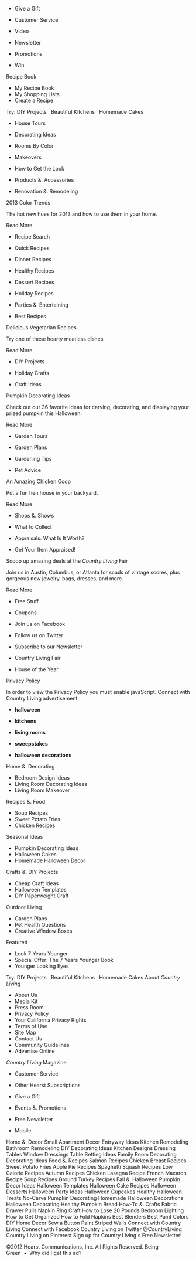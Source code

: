 *   Give a Gift
*   Customer Service

*   Video
*   Newsletter
*   Promotions
*   Win

Recipe Book

*   My Recipe Book
*   My Shopping Lists
*   Create a Recipe

Try: DIY Projects   Beautiful Kitchens   Homemade Cakes

*   House Tours
*   Decorating Ideas
*   Rooms By Color
*   Makeovers

*   How to Get the Look
*   Products &. Accessories
*   Renovation &. Remodeling

2013 Color Trends

The hot new hues for 2013 and how to use them in your home.

Read More

*   Recipe Search
*   Quick Recipes
*   Dinner Recipes
*   Healthy Recipes

*   Dessert Recipes
*   Holiday Recipes
*   Parties &. Entertaining
*   Best Recipes

Delicious Vegetarian Recipes

Try one of these hearty meatless dishes.

Read More

*   DIY Projects
*   Holiday Crafts

*   Craft Ideas

Pumpkin Decorating Ideas

Check out our 36 favorite ideas for carving, decorating, and displaying your prized pumpkin this Halloween.

Read More

*   Garden Tours
*   Garden Plans

*   Gardening Tips
*   Pet Advice

An Amazing Chicken Coop

Put a fun hen house in your backyard.

Read More

*   Shops &. Shows
*   What to Collect

*   Appraisals: What Is It Worth?
*   Get Your Item Appraised!

Scoop up amazing deals at the _Country Living_ Fair

Join us in Austin, Columbus, or Atlanta for scads of vintage scores, plus gorgeous new jewelry, bags, dresses, and more.

Read More

*   Free Stuff
*   Coupons
*   Join us on Facebook
*   Follow us on Twitter

*   Subscribe to our Newsletter
*   Country Living Fair
*   House of the Year

  
  
Privacy Policy

In order to view the Privacy Policy you must enable javaScript. Connect with Country Living advertisement

*   **halloween**

*   **kitchens**

*   **living rooms**

*   **sweepstakes**

*   **halloween decorations**

Home &. Decorating

*   Bedroom Design Ideas
*   Living Room Decorating Ideas
*   Living Room Makeover

Recipes &. Food

*   Soup Recipes
*   Sweet Potato Fries
*   Chicken Recipes

Seasonal Ideas

*   Pumpkin Decorating Ideas
*   Halloween Cakes
*   Homemade Halloween Decor

Crafts &. DIY Projects

*   Cheap Craft Ideas
*   Halloween Templates
*   DIY Paperweight Craft

Outdoor Living

*   Garden Plans
*   Pet Health Questions
*   Creative Window Boxes

Featured

*   Look 7 Years Younger
*   Special Offer: The 7 Years Younger Book
*   Younger Looking Eyes

Try: DIY Projects   Beautiful Kitchens   Homemade Cakes About _Country Living_

*   About Us
*   Media Kit
*   Press Room
*   Privacy Policy
*   Your California Privacy Rights
*   Terms of Use
*   Site Map
*   Contact Us
*   Community Guidelines
*   Advertise Online

_Country Living_ Magazine

*   Customer Service

*   Other Hearst Subscriptions
*   Give a Gift
*   Events &. Promotions
*   Free Newsletter
*   Mobile

Home &. Decor Small Apartment Decor Entryway Ideas Kitchen Remodeling Bathroom Remodeling DIY Decorating Ideas Kitchen Designs Dressing Tables Window Dressings Table Setting Ideas Family Room Decorating Decorating Ideas Food &. Recipes Salmon Recipes Chicken Breast Recipes Sweet Potato Fries Apple Pie Recipes Spaghetti Squash Recipes Low Calorie Recipes Autumn Recipes Chicken Lasagna Recipe French Macaron Recipe Soup Recipes Ground Turkey Recipes Fall &. Halloween Pumpkin Decor Ideas Halloween Templates Halloween Cake Recipes Halloween Desserts Halloween Party Ideas Halloween Cupcakes Healthy Halloween Treats No-Carve Pumpkin Decorating Homemade Halloween Decorations Halloween Decorating Healthy Pumpkin Bread How-To &. Crafts Fabric Drawer Pulls Napkin Ring Craft How to Lose 20 Pounds Bedroom Lighting How to Get Organized How to Fold Napkins Best Blenders Best Paint Colors DIY Home Decor Sew a Button Paint Striped Walls Connect with Country Living Connect with Facebook Country Living on Twitter @CountryLiving Country Living on Pinterest Sign up for Country Living's Free Newsletter!

©2012 Hearst Communications, Inc. All Rights Reserved. Being Green  _•_  Why did I get this ad?
